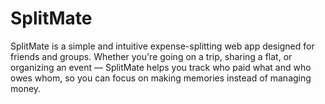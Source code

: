 # SplitMate
SplitMate is a simple and intuitive expense-splitting web app designed for friends and groups. Whether you're going on a trip, sharing a flat, or organizing an event — SplitMate helps you track who paid what and who owes whom, so you can focus on making memories instead of managing money.
